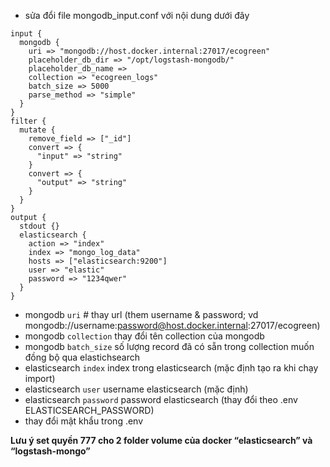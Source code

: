 *   sửa đổi file mongodb\_input.conf với nội dung dưới đây

```plaintext
input {
  mongodb {
    uri => "mongodb://host.docker.internal:27017/ecogreen"
    placeholder_db_dir => "/opt/logstash-mongodb/"
    placeholder_db_name => 
    collection => "ecogreen_logs"  
    batch_size => 5000 
    parse_method => "simple"
  }
}
filter {
  mutate {
    remove_field => ["_id"]
    convert => {
      "input" => "string" 
    }
    convert => {
      "output" => "string" 
    }
  }
}
output {
  stdout {}
  elasticsearch {
    action => "index"
    index => "mongo_log_data"
    hosts => ["elasticsearch:9200"] 
    user => "elastic" 
    password => "1234qwer" 
  }
}   
```

*   mongodb `uri` # thay url (them username & password; vd mongodb://username:password@host.docker.internal:27017/ecogreen)
*   mongodb `collection` thay đổi tên collection của mongodb
*   mongodb `batch_size` số lượng record đã có sẵn trong collection muốn đồng bộ qua elastichsearch
*   elasticsearch `index` index trong elasticsearch (mặc định tạo ra khi chạy import)
*   elasticsearch `user` username elasticsearch (mặc định)
*   elasticsearch `password` password elasticsearch (thay đổi theo .env ELASTICSEARCH_PASSWORD)
*   thay đổi mật khẩu trong .env

**Lưu ý set quyền 777 cho 2 folder volume của docker “elasticsearch” và “logstash-mongo”**